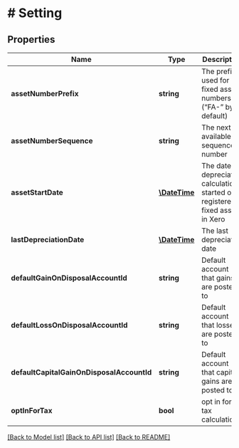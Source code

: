 # # Setting

## Properties

Name | Type | Description | Notes
------------ | ------------- | ------------- | -------------
**assetNumberPrefix** | **string** | The prefix used for fixed asset numbers (“FA-” by default) | [optional] 
**assetNumberSequence** | **string** | The next available sequence number | [optional] 
**assetStartDate** | [**\DateTime**](\DateTime.md) | The date depreciation calculations started on registered fixed assets in Xero | [optional] 
**lastDepreciationDate** | [**\DateTime**](\DateTime.md) | The last depreciation date | [optional] 
**defaultGainOnDisposalAccountId** | **string** | Default account that gains are posted to | [optional] 
**defaultLossOnDisposalAccountId** | **string** | Default account that losses are posted to | [optional] 
**defaultCapitalGainOnDisposalAccountId** | **string** | Default account that capital gains are posted to | [optional] 
**optInForTax** | **bool** | opt in for tax calculation | [optional] 

[[Back to Model list]](../../README.md#documentation-for-models) [[Back to API list]](../../README.md#documentation-for-api-endpoints) [[Back to README]](../../README.md)


